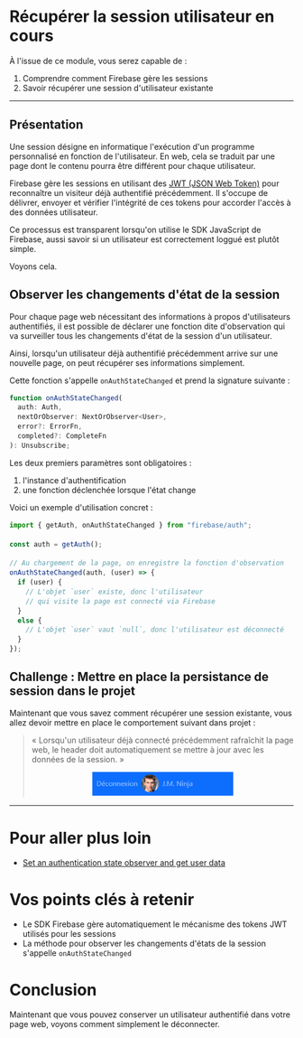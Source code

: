 # Récupérer la session utilisateur en cours

À l'issue de ce module, vous serez capable de :

1. Comprendre comment Firebase gère les sessions
2. Savoir récupérer une session d'utilisateur existante

---

## Présentation

Une session désigne en informatique l'exécution d'un programme personnalisé en fonction de l'utilisateur. En web, cela se traduit par une page dont le contenu pourra être différent pour chaque utilisateur.

Firebase gère les sessions en utilisant des [JWT (JSON Web Token)](https://jwt.io/) pour reconnaître un visiteur déjà authentifié précédemment. Il s'occupe de délivrer, envoyer et vérifier l'intégrité de ces tokens pour accorder l'accès à des données utilisateur.

Ce processus est transparent lorsqu'on utilise le SDK JavaScript de Firebase, aussi savoir si un utilisateur est correctement loggué est plutôt simple.

Voyons cela.

## Observer les changements d'état de la session

Pour chaque page web nécessitant des informations à propos d'utilisateurs authentifiés, il est possible de déclarer une fonction dite d'observation qui va surveiller tous les changements d'état de la session d'un utilisateur.

Ainsi, lorsqu'un utilisateur déjà authentifié précédemment arrive sur une nouvelle page, on peut récupérer ses informations simplement.

Cette fonction s'appelle `onAuthStateChanged` et prend la signature suivante :

```js
function onAuthStateChanged(
  auth: Auth,
  nextOrObserver: NextOrObserver<User>,
  error?: ErrorFn,
  completed?: CompleteFn
): Unsubscribe;
```

Les deux premiers paramètres sont obligatoires :

1. l'instance d'authentification
2. une fonction déclenchée lorsque l'état change

Voici un exemple d'utilisation concret :

```js
import { getAuth, onAuthStateChanged } from "firebase/auth";

const auth = getAuth();

// Au chargement de la page, on enregistre la fonction d'observation
onAuthStateChanged(auth, (user) => {
  if (user) {
    // L'objet `user` existe, donc l'utilisateur
    // qui visite la page est connecté via Firebase
  }
  else {
    // L'objet `user` vaut `null`, donc l'utilisateur est déconnecté
  }
});
```

## Challenge : Mettre en place la persistance de session dans le projet

Maintenant que vous savez comment récupérer une session existante, vous allez devoir mettre en place le comportement suivant dans projet :

> « Lorsqu'un utilisateur déjà connecté précédemment rafraîchit la page web, le header doit automatiquement se mettre à jour avec les données de la session. »
> <p align="center"><img src="./images/auth-header-demo-2.png" width="250"></p>

---

# Pour aller plus loin

- [Set an authentication state observer and get user data](https://firebase.google.com/docs/auth/web/start?hl=en&authuser=0#set_an_authentication_state_observer_and_get_user_data)

# Vos points clés à retenir

- Le SDK Firebase gère automatiquement le mécanisme des tokens JWT utilisés pour les sessions
- La méthode pour observer les changements d'états de la session s'appelle `onAuthStateChanged`


# Conclusion

Maintenant que vous pouvez conserver un utilisateur authentifié dans votre page web, voyons comment simplement le déconnecter.